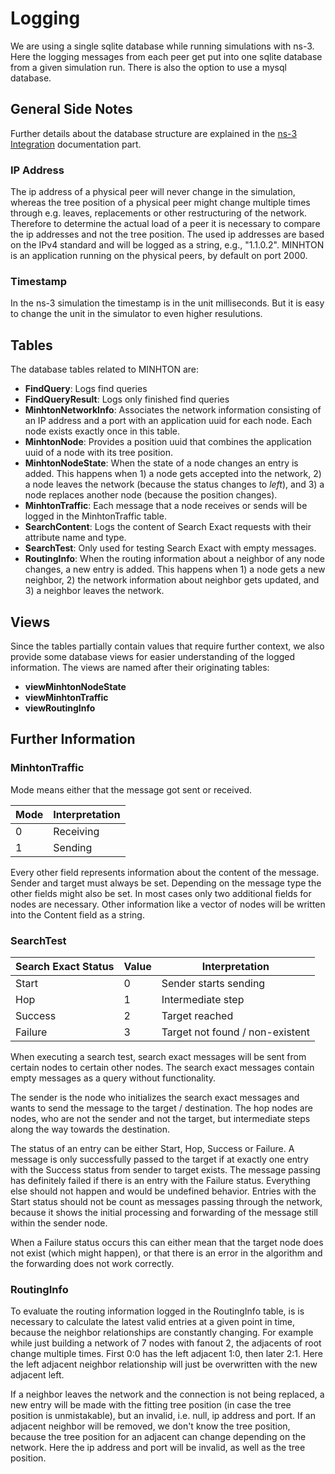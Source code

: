 # Logging

We are using a single sqlite database while running simulations with ns-3. Here the logging messages from each peer get put into one sqlite database from a given simulation run.
There is also the option to use a mysql database.

## General Side Notes

Further details about the database structure are explained in the [ns-3 Integration](../../ns-3/index.md) documentation part.

### IP Address

The ip address of a physical peer will never change in the simulation, whereas the tree position of a physical peer might change multiple times through e.g. leaves, replacements or other restructuring of the network. Therefore to determine the actual load of a peer it is necessary to compare the ip addresses and not the tree position. The used ip addresses are based on the IPv4 standard and will be logged as a string, e.g., "1.1.0.2". MINHTON is an application running on the physical peers, by default on port 2000.

### Timestamp

In the ns-3 simulation the timestamp is in the unit milliseconds. But it is easy to change the unit in the simulator to even higher resulutions.

## Tables

The database tables related to MINHTON are:

- **FindQuery**: Logs find queries
- **FindQueryResult**: Logs only finished find queries
- **MinhtonNetworkInfo**: Associates the network information consisting of an IP address and a port with an application uuid for each node. Each node exists exactly once in this table.
- **MinhtonNode**: Provides a position uuid that combines the application uuid of a node with its tree position.
- **MinhtonNodeState**: When the state of a node changes an entry is added. This happens when 1) a node gets accepted into the network, 2) a node leaves the network (because the status changes to *left*), and 3) a node replaces another node (because the position changes).
- **MinhtonTraffic**: Each message that a node receives or sends will be logged in the MinhtonTraffic table.
- **SearchContent**: Logs the content of Search Exact requests with their attribute name and type.
- **SearchTest**: Only used for testing Search Exact with empty messages.
- **RoutingInfo**: When the routing information about a neighbor of any node changes, a new entry is added. This happens when 1) a node gets a new neighbor, 2) the network information about neighbor gets updated, and 3) a neighbor leaves the network.

## Views

Since the tables partially contain values that require further context, we also provide some database views for easier understanding of the logged information. The views are named after their originating tables:

- **viewMinhtonNodeState**
- **viewMinhtonTraffic**
- **viewRoutingInfo**

## Further Information

### MinhtonTraffic

Mode means either that the message got sent or received.

| Mode | Interpretation |
|------|----------------|
| 0    | Receiving      |
| 1    | Sending        |

Every other field represents information about the content of the message. Sender and target must always be set. Depending on the message type the other fields might also be set. In most cases only two additional fields for nodes are necessary. Other information like a vector of nodes will be written into the Content field as a string.

### SearchTest

| Search Exact Status | Value | Interpretation                  |
|---------------------|-------|---------------------------------|
| Start               | 0     | Sender starts sending           |
| Hop                 | 1     | Intermediate step               |
| Success             | 2     | Target reached                  |
| Failure             | 3     | Target not found / non-existent |

When executing a search test, search exact messages will be sent from certain nodes to certain other nodes. The search exact messages contain empty messages as a query without functionality.

The sender is the node who initializes the search exact messages and wants to send the message to the target / destination. The hop nodes are nodes, who are not the sender and not the target, but intermediate steps along the way towards the destination.

The status of an entry can be either Start, Hop, Success or Failure. A message is only successfully passed to the target if at exactly one entry with the Success status from sender to target exists. The message passing has definitely failed if there is an entry with the Failure status. Everything else should not happen and would be undefined behavior. Entries with the Start status should not be count as messages passing through the network, because it shows the initial processing and forwarding of the message still within the sender node.

When a Failure status occurs this can either mean that the target node does not exist (which might happen), or that there is an error in the algorithm and the forwarding does not work correctly.

### RoutingInfo

To evaluate the routing information logged in the RoutingInfo table, is is necessary to calculate the latest valid entries at a given point in time, because the neighbor relationships are constantly changing. For example while just building a network of 7 nodes with fanout 2, the adjacents of root change multiple times. First 0:0 has the left adjacent 1:0, then later 2:1. Here the left adjacent neighbor relationship will just be overwritten with the new adjacent left.

If a neighbor leaves the network and the connection is not being replaced, a new entry will be made with the fitting tree position (in case the tree position is unmistakable), but an invalid, i.e. null, ip address and port. If an adjacent neighbor will be removed, we don't know the tree position, because the tree position for an adjacent can change depending on the network. Here the ip address and port will be invalid, as well as the tree position.
